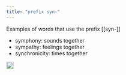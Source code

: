 ```yaml
---
title: "prefix syn-"
---
```


Examples of words that use the prefix [[syn-]]

- symphony: sounds together
- sympathy: feelings together
- synchronicity: times together

<img src='https://scrapbox.io/api/pages/nishio-en/en/icon' alt='en.icon' height="19.5"/>